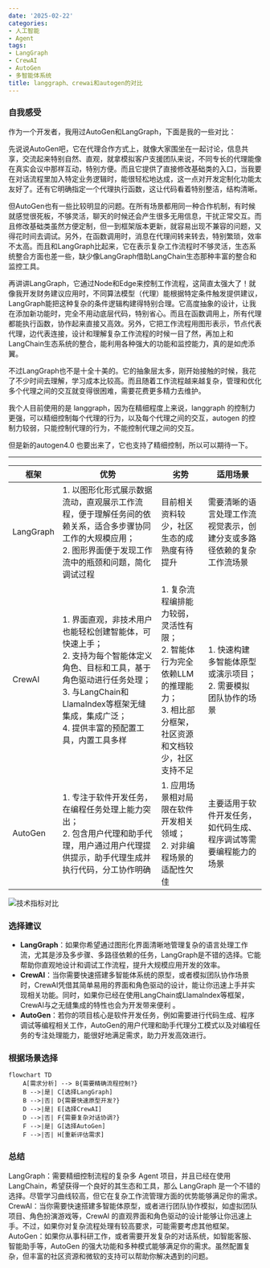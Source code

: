 ```yaml
---
date: '2025-02-22'
categories:
- 人工智能
- Agent
tags:
- LangGraph
- CrewAI
- AutoGen
- 多智能体系统
title: langgraph、crewai和autogen的对比
---
```


### 自我感受

作为一个开发者，我用过AutoGen和LangGraph，下面是我的一些对比：

先说说AutoGen吧，它在代理合作方式上，就像大家围坐在一起讨论，信息共享，交流起来特别自然、直观，就拿模拟客户支援团队来说，不同专长的代理能像在真实会议中那样互动，特别方便。而且它提供了直接修改基础类的入口，当我要在对话流程里加入特定业务逻辑时，能很轻松地达成，这一点对开发定制化功能太友好了。还有它明确指定一个代理执行函数，这让代码看着特别整洁，结构清晰。

但AutoGen也有一些比较明显的问题。在所有场景都用同一种合作机制，有时候就感觉很死板，不够灵活，聊天的时候还会产生很多无用信息，干扰正常交互。而且修改基础类虽然方便定制，但一到框架版本更新，就容易出现不兼容的问题，又得花时间去调试。另外，在函数调用时，消息在代理间转来转去，特别繁琐，效率不太高。而且和LangGraph比起来，它在表示复杂工作流程时不够灵活，生态系统整合方面也差一些，缺少像LangGraph借助LangChain生态那种丰富的整合和监控工具。

再讲讲LangGraph，它通过Node和Edge来控制工作流程，这简直太强大了！就像我开发财务建议应用时，不同算法模型（代理）能根据特定条件触发提供建议，LangGraph能把这种复杂的条件逻辑构建得特别合理。它高度抽象的设计，让我在添加新功能时，完全不用动底层代码，特别省心。而且在函数调用上，所有代理都能执行函数，协作起来直接又高效。另外，它把工作流程用图形表示，节点代表代理，边代表连接，设计和理解复杂工作流程的时候一目了然，再加上和LangChain生态系统的整合，能利用各种强大的功能和监控能力，真的是如虎添翼。

不过LangGraph也不是十全十美的。它的抽象层太多，刚开始接触的时候，我花了不少时间去理解，学习成本比较高。而且随着工作流程越来越复杂，管理和优化多个代理之间的交互就变得很困难，需要花费更多精力去维护。 

我个人目前使用的是 langgraph，因为在精细程度上来说，langgraph 的控制力更强，可以精细控制每个代理的行为，以及每个代理之间的交互，autogen 的控制力较弱，只能控制代理的行为，不能控制代理之间的交互。

但是新的autogen4.0 也要出来了，它也支持了精细控制，所以可以期待一下。

---

|框架|优势|劣势|适用场景|
|--|--|--|--|
|LangGraph|1. 以图形化形式展示数据流动，直观展示工作流程，便于理解任务间的依赖关系，适合多步骤协同工作的大规模应用；<br>2. 图形界面便于发现工作流中的瓶颈和问题，简化调试过程|目前相关资料较少，社区生态的成熟度有待提升|需要清晰的语言处理工作流视觉表示，创建分支或多路径依赖的复杂工作流场景|
|CrewAI|1. 界面直观，非技术用户也能轻松创建智能体，可快速上手；<br>2. 支持为每个智能体定义角色、目标和工具，基于角色驱动进行任务处理；<br>3. 与LangChain和LlamaIndex等框架无缝集成，集成广泛；<br>4. 提供丰富的预配置工具，内置工具多样|1. 复杂流程编排能力较弱，灵活性有限；<br>2. 智能体行为完全依赖LLM的推理能力；<br>3. 相比部分框架，社区资源和文档较少，社区支持不足|1. 快速构建多智能体原型或演示项目；<br>2. 需要模拟团队协作的场景|
|AutoGen|1. 专注于软件开发任务，在编程任务处理上能力突出；<br>2. 包含用户代理和助手代理，用户通过用户代理提供提示，助手代理生成并执行代码，分工协作明确|1. 应用场景相对局限在软件开发相关领域；<br>2. 对非编程场景的适配性欠佳|主要适用于软件开发任务，如代码生成、程序调试等需要编程能力的场景|

![技术指标对比](images/tech_comparison.png)


### 选择建议
- **LangGraph**：如果你希望通过图形化界面清晰地管理复杂的语言处理工作流，尤其是涉及多步骤、多路径依赖的任务，LangGraph是不错的选择。它能帮助你直观地设计和调试工作流程，提升大规模应用开发的效率。
- **CrewAI**：当你需要快速搭建多智能体系统的原型，或者模拟团队协作场景时，CrewAI凭借其简单易用的界面和角色驱动的设计，能让你迅速上手并实现相关功能。同时，如果你已经在使用LangChain或LlamaIndex等框架，CrewAI与之无缝集成的特性也会为开发带来便利 。
- **AutoGen**：若你的项目核心是软件开发任务，例如需要进行代码生成、程序调试等编程相关工作，AutoGen的用户代理和助手代理分工模式以及对编程任务的专注处理能力，能很好地满足需求，助力开发高效进行。 

### 根据场景选择
```mermaid
flowchart TD
    A[需求分析] --> B{需要精确流程控制?}
    B -->|是| C[选择LangGraph]
    B -->|否| D{需要快速原型开发?}
    D -->|是| E[选择CrewAI]
    D -->|否| F{需要复杂对话协调?}
    F -->|是| G[选择AutoGen]
    F -->|否| H[重新评估需求]
```

### 总结

LangGraph：需要精细控制流程的复杂多 Agent 项目，并且已经在使用 LangChain，希望获得一个良好的其生态和工具，那么 LangGraph 是一个不错的选择。尽管学习曲线较高，但它在复杂工作流管理方面的优势能够满足你的需求。
CrewAI：当你需要快速搭建多智能体原型，或者进行团队协作模拟，如虚拟团队项目、角色扮演游戏等，CrewAI 的直观界面和角色驱动的设计能够让你迅速上手。不过，如果你对复杂流程处理有较高要求，可能需要考虑其他框架。
AutoGen：如果你从事科研工作，或者需要开发复杂的对话系统，如智能客服、智能助手等，AutoGen 的强大功能和多种模式能够满足你的需求。虽然配置复杂，但丰富的社区资源和微软的支持可以帮助你解决遇到的问题。


